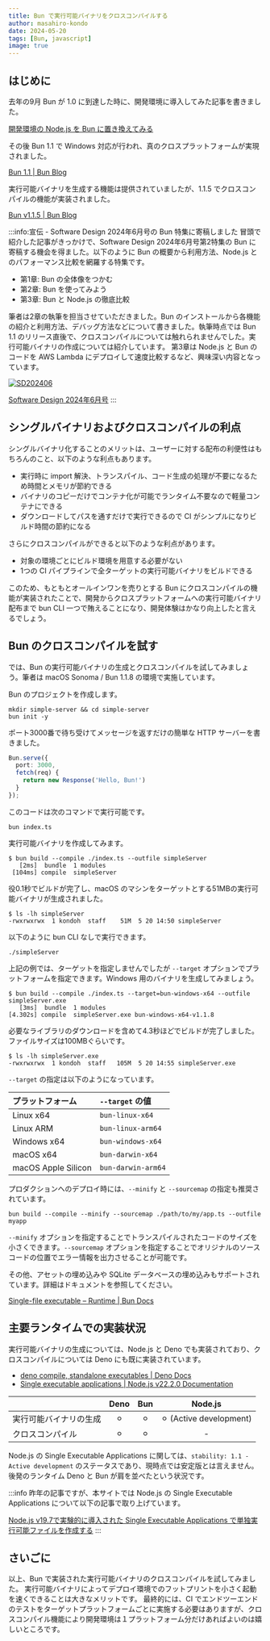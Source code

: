 ```yaml
---
title: Bun で実行可能バイナリをクロスコンパイルする
author: masahiro-kondo
date: 2024-05-20
tags: [Bun, javascript]
image: true
---
```


## はじめに

去年の9月 Bun が 1.0 に到達した時に、開発環境に導入してみた記事を書きました。

[開発環境の Node.js を Bun に置き換えてみる](/blogs/2023/11/21/replace-nodejs-with-bun-in-devenv/)

その後 Bun 1.1 で Windows 対応が行われ、真のクロスプラットフォームが実現されました。

[Bun 1.1 | Bun Blog](https://bun.sh/blog/bun-v1.1)

実行可能バイナリを生成する機能は提供されていましたが、1.1.5 でクロスコンパイルの機能が実装されました。

[Bun v1.1.5 | Bun Blog](https://bun.sh/blog/bun-v1.1.5)

:::info:宣伝 - Software Design 2024年6月号の Bun 特集に寄稿しました
冒頭で紹介した記事がきっかけで、Software Design 2024年6月号第2特集の Bun に寄稿する機会を得ました。以下のように Bun の概要から利用方法、Node.js とのパフォーマンス比較を網羅する特集です。

- 第1章: Bun の全体像をつかむ
- 第2章: Bun を使ってみよう
- 第3章: Bun と Node.js の徹底比較

筆者は2章の執筆を担当させていただきました。Bun のインストールから各機能の紹介と利用方法、デバッグ方法などについて書きました。執筆時点では Bun 1.1 のリリース直後で、クロスコンパイルについては触れられませんでした。実行可能バイナリの作成については紹介しています。
第3章は Node.js と Bun のコードを AWS Lambda にデプロイして速度比較するなど、興味深い内容となっています。

<a href="https://gihyo.jp/magazine/SD/archive/2024/202406" target=_blank><img src="https://gihyo.jp/assets/images/cover/2024/thumb/TH160_642406.jpg" alt="SD202406" /></a>

[Software Design 2024年6月号](https://gihyo.jp/magazine/SD/archive/2024/202406)
:::

## シングルバイナリおよびクロスコンパイルの利点
シングルバイナリ化することのメリットは、ユーザーに対する配布の利便性はもちろんのこと、以下のような利点もあります。

- 実行時に import 解決、トランスパイル、コード生成の処理が不要になるため時間とメモリが節約できる
- バイナリのコピーだけでコンテナ化が可能でランタイム不要なので軽量コンテナにできる
- ダウンロードしてパスを通すだけで実行できるので CI がシンプルになりビルド時間の節約になる

さらにクロスコンパイルができると以下のような利点があります。

- 対象の環境ごとにビルド環境を用意する必要がない
- 1つの CI パイプラインで全ターゲットの実行可能バイナリをビルドできる

このため、もともとオールインワンを売りとする Bun にクロスコンパイルの機能が実装されたことで、開発からクロスプラットフォームへの実行可能バイナリ配布まで bun CLI 一つで賄えることになり、開発体験はかなり向上したと言えるでしょう。

## Bun のクロスコンパイルを試す
では、Bun の実行可能バイナリの生成とクロスコンパイルを試してみましょう。筆者は macOS Sonoma / Bun 1.1.8 の環境で実施しています。

Bun のプロジェクトを作成します。

```shell
mkdir simple-server && cd simple-server
bun init -y
```

ポート3000番で待ち受けてメッセージを返すだけの簡単な HTTP サーバーを書きました。

```typescript:index.ts
Bun.serve({
  port: 3000,
  fetch(req) {
    return new Response('Hello, Bun!')
  }
});
```

このコードは次のコマンドで実行可能です。

```shell
bun index.ts
```

実行可能バイナリを作成してみます。

```shell
$ bun build --compile ./index.ts --outfile simpleServer
   [2ms]  bundle  1 modules
 [104ms] compile  simpleServer
```

役0.1秒でビルドが完了し、macOS のマシンをターゲットとする51MBの実行可能バイナリが生成されました。

```shell
$ ls -lh simpleServer
-rwxrwxrwx  1 kondoh  staff    51M  5 20 14:50 simpleServer
```

以下のように bun CLI なしで実行できます。

```shell
./simpleServer
```

上記の例では、ターゲットを指定しませんでしたが `--target` オプションでプラットフォームを指定できます。Windows 用のバイナリを生成してみましょう。

```shell
$ bun build --compile ./index.ts --target=bun-windows-x64 --outfile simpleServer.exe
   [3ms]  bundle  1 modules
[4.302s] compile  simpleServer.exe bun-windows-x64-v1.1.8
```

必要なライブラリのダウンロードを含めて4.3秒ほどでビルドが完了しました。ファイルサイズは100MBぐらいです。

```shell
$ ls -lh simpleServer.exe
-rwxrwxrwx  1 kondoh  staff   105M  5 20 14:55 simpleServer.exe
```

`--target` の指定は以下のようになっています。

| プラットフォーム | `--target` の値 |
|:--|:--|
| Linux x64   | `bun-linux-x64` |
| Linux ARM   | `bun-linux-arm64` |
| Windows x64 | `bun-windows-x64` |
| macOS x64   | `bun-darwin-x64` |
| macOS Apple Silicon | `bun-darwin-arm64` |

プロダクションへのデプロイ時には、`--minify` と `--sourcemap` の指定も推奨されています。

```shell
bun build --compile --minify --sourcemap ./path/to/my/app.ts --outfile myapp
```

`--minify` オプションを指定することでトランスパイルされたコードのサイズを小さくできます。`--sourcemap` オプションを指定することでオリジナルのソースコードの位置でエラー情報を出力させることが可能です。

その他、アセットの埋め込みや SQLite データベースの埋め込みもサポートされています。詳細はドキュメントを参照してください。

[Single-file executable – Runtime | Bun Docs](https://bun.sh/docs/bundler/executables#cross-compile-to-other-platforms)

## 主要ランタイムでの実装状況
実行可能バイナリの生成については、Node.js と Deno でも実装されており、クロスコンパイルについては Deno にも既に実装されています。

- [deno compile, standalone executables | Deno Docs](https://docs.deno.com/runtime/manual/tools/compiler#cross-compilation)
- [Single executable applications | Node.js v22.2.0 Documentation](https://nodejs.org/api/single-executable-applications.html)


| | Deno | Bun | Node.js |
|:--|:--:|:--:|:--:|
| 実行可能バイナリの生成 | ⚪︎ | ⚪︎ | ⚪︎ (Active development) |
| クロスコンパイル      | ⚪︎ | ⚪︎ | - | 

Node.js の Single Executable Applications に関しては、`stability: 1.1 - Active development` のステータスであり、現時点では安定版とは言えません。後発のランタイム Deno と Bun が肩を並べたという状況です。

:::info
昨年の記事ですが、本サイトでは Node.js の Single Executable Applications について以下の記事で取り上げています。

[Node.js v19.7で実験的に導入された Single Executable Applications で単独実行可能ファイルを作成する](/blogs/2023/03/01/node19-sea-intro/)
:::

## さいごに
以上、Bun で実装された実行可能バイナリのクロスコンパイルを試してみました。
実行可能バイナリによってデプロイ環境でのフットプリントを小さく起動を速くできることは大きなメリットです。
最終的には、CI でエンドツーエンドのテストをターゲットプラットフォームごとに実施する必要はありますが、クロスコンパイル機能により開発環境は１プラットフォーム分だけあればよいのは嬉しいところです。
